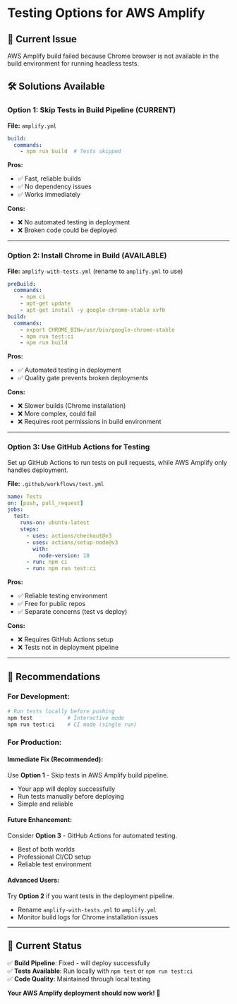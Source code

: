 # Testing Options for AWS Amplify

## 🚨 **Current Issue**
AWS Amplify build failed because Chrome browser is not available in the build environment for running headless tests.

## 🛠️ **Solutions Available**

### **Option 1: Skip Tests in Build Pipeline (CURRENT)**
**File:** `amplify.yml` 
```yaml
build:
  commands:
    - npm run build  # Tests skipped
```

**Pros:**
- ✅ Fast, reliable builds
- ✅ No dependency issues
- ✅ Works immediately

**Cons:**
- ❌ No automated testing in deployment
- ❌ Broken code could be deployed

---

### **Option 2: Install Chrome in Build (AVAILABLE)**
**File:** `amplify-with-tests.yml` (rename to `amplify.yml` to use)

```yaml
preBuild:
  commands:
    - npm ci
    - apt-get update
    - apt-get install -y google-chrome-stable xvfb
build:
  commands:
    - export CHROME_BIN=/usr/bin/google-chrome-stable
    - npm run test:ci
    - npm run build
```

**Pros:**
- ✅ Automated testing in deployment
- ✅ Quality gate prevents broken deployments

**Cons:**
- ❌ Slower builds (Chrome installation)
- ❌ More complex, could fail
- ❌ Requires root permissions in build environment

---

### **Option 3: Use GitHub Actions for Testing**
Set up GitHub Actions to run tests on pull requests, while AWS Amplify only handles deployment.

**File:** `.github/workflows/test.yml`
```yaml
name: Tests
on: [push, pull_request]
jobs:
  test:
    runs-on: ubuntu-latest
    steps:
      - uses: actions/checkout@v3
      - uses: actions/setup-node@v3
        with:
          node-version: 18
      - run: npm ci
      - run: npm run test:ci
```

**Pros:**
- ✅ Reliable testing environment
- ✅ Free for public repos
- ✅ Separate concerns (test vs deploy)

**Cons:**
- ❌ Requires GitHub Actions setup
- ❌ Tests not in deployment pipeline

---

## 🎯 **Recommendations**

### **For Development:**
```bash
# Run tests locally before pushing
npm test           # Interactive mode
npm run test:ci    # CI mode (single run)
```

### **For Production:**

#### **Immediate Fix (Recommended):**
Use **Option 1** - Skip tests in AWS Amplify build pipeline.
- Your app will deploy successfully
- Run tests manually before deploying
- Simple and reliable

#### **Future Enhancement:**
Consider **Option 3** - GitHub Actions for automated testing.
- Best of both worlds
- Professional CI/CD setup
- Reliable test environment

#### **Advanced Users:**
Try **Option 2** if you want tests in the deployment pipeline.
- Rename `amplify-with-tests.yml` to `amplify.yml`
- Monitor build logs for Chrome installation issues

---

## 🚀 **Current Status**

✅ **Build Pipeline**: Fixed - will deploy successfully  
✅ **Tests Available**: Run locally with `npm test` or `npm run test:ci`  
✅ **Code Quality**: Maintained through local testing  

**Your AWS Amplify deployment should now work! 🎉**
